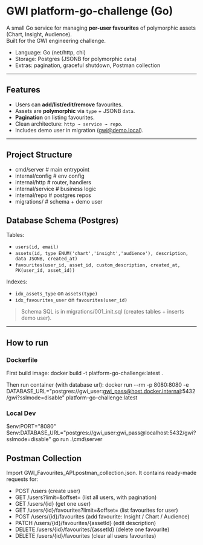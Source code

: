 # GWI platform-go-challenge (Go)

A small Go service for managing **per-user favourites** of polymorphic assets (Chart, Insight, Audience).  
Built for the GWI engineering challenge.

- Language: Go (net/http, chi)
- Storage: Postgres (JSONB for polymorphic `data`)
- Extras: pagination, graceful shutdown, Postman collection

---

## Features

- Users can **add/list/edit/remove** favourites.
- Assets are **polymorphic** via `type` + JSONB `data`.
- **Pagination** on listing favourites.
- Clean architecture: `http → service → repo`.
- Includes demo user in migration (gwi@demo.local).

---

## Project Structure

- cmd/server       # main entrypoint
- internal/config  # env config
- internal/http    # router, handlers
- internal/service # business logic
- internal/repo    # postgres repos
- migrations/      # schema + demo user

## Database Schema (Postgres)

Tables:
- `users(id, email)`
- `assets(id, type ENUM('chart','insight','audience'), description, data JSONB, created_at)`
- `favourites(user_id, asset_id, custom_description, created_at, PK(user_id, asset_id))`

Indexes:
- `idx_assets_type` on `assets(type)`
- `idx_favourites_user` on `favourites(user_id)`

> Schema SQL is in migrations/001_init.sql (creates tables + inserts demo user).

---

## How to run

### Dockerfile

First build image: docker build -t platform-go-challenge:latest .

Then run container (with database url):  docker run --rm -p 8080:8080 -e DATABASE_URL="postgres://gwi_user:gwi_pass@host.docker.internal:5432/gwi?sslmode=disable" platform-go-challenge:latest

### Local Dev
$env:PORT="8080"
$env:DATABASE_URL="postgres://gwi_user:gwi_pass@localhost:5432/gwi?sslmode=disable"
go run .\cmd\server

## Postman Collection

Import GWI_Favourites_API.postman_collection.json.
It contains ready-made requests for:

- POST /users (create user)
- GET /users?limit=&offset= (list all users, with pagination)
- GET /users/{id} (get one user)
- GET /users/{id}/favourites?limit=&offset= (list favourites for user)
- POST /users/{id}/favourites (add favourite: Insight / Chart / Audience)
- PATCH /users/{id}/favourites/{assetId} (edit description)
- DELETE /users/{id}/favourites/{assetId} (delete one favourite)
- DELETE /users/{id}/favourites (clear all users favourites)
